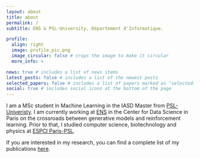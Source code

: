```yaml
---
layout: about
title: about
permalink: /
subtitle: ENS & PSL-University, Département d'Informatique.

profile:
  align: right
  image: profile_pic.png
  image_circular: false # crops the image to make it circular
  more_info: >

news: true # includes a list of news items
latest_posts: false # includes a list of the newest posts
selected_papers: false # includes a list of papers marked as "selected={true}"
social: true # includes social icons at the bottom of the page
---
```


I am a MSc student in Machine Learning in the IASD Master from [PSL-Univeristy](https://www.masteriasd.eu/en/). I am currently working at [ENS](https://csd.ens.psl.eu/) in the Center for Data Science in Paris on the crossroads between generative models and reinforcement learning. Prior to that, I studied computer science, biotechnology and physics at [ESPCI Paris-PSL](https://www.espci.psl.eu/fr/).

If you are interested in my research, you can find a complete list of my publications [here](./publications/).
